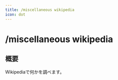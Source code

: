 ```yaml
---
title: /miscellaneous wikipedia
icon: dot
---
```


# /miscellaneous wikipedia
## 概要
Wikipediaで何かを調べます。